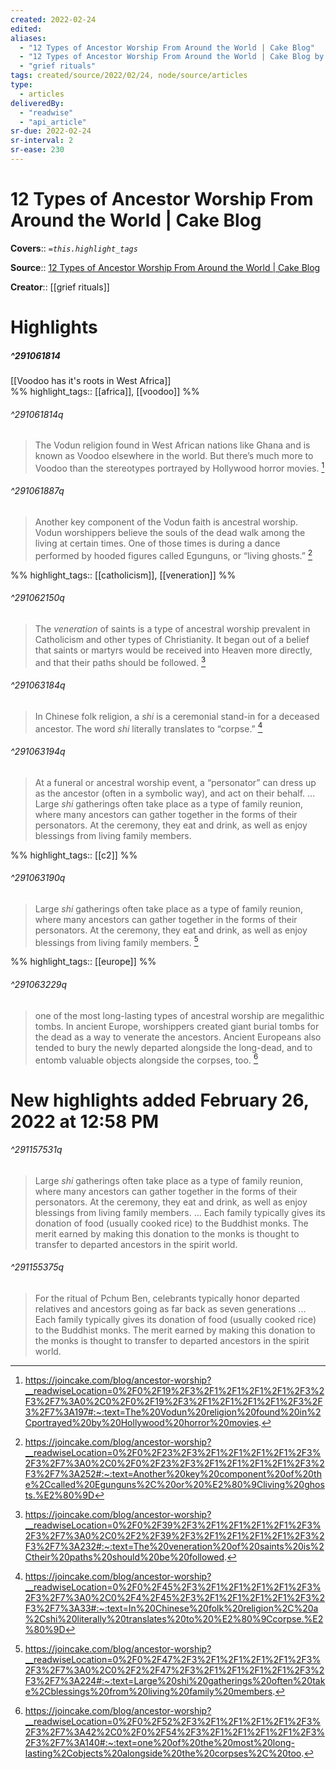 ```yaml
---
created: 2022-02-24
edited:
aliases:
  - "12 Types of Ancestor Worship From Around the World | Cake Blog"
  - "12 Types of Ancestor Worship From Around the World | Cake Blog by grief rituals"
  - "grief rituals"
tags: created/source/2022/02/24, node/source/articles
type: 
  - articles
deliveredBy: 
  - "readwise"
  - "api_article"
sr-due: 2022-02-24
sr-interval: 2
sr-ease: 230
---
```

# 12 Types of Ancestor Worship From Around the World | Cake Blog

**Covers**:: 
*`=this.highlight_tags`*

**Source**:: [12 Types of Ancestor Worship From Around the World | Cake Blog](https://joincake.com/blog/ancestor-worship)

**Creator**:: [[grief rituals]]

# Highlights
##### ^291061814

[[Voodoo has it's roots in West Africa]]  
%%
highlight_tags:: [[africa]], [[voodoo]]
%%

###### ^291061814q

> The Vodun religion found in West African nations like Ghana and is known as Voodoo elsewhere in the world. But there’s much more to Voodoo than the stereotypes portrayed by Hollywood horror movies. 
  [^291061814]

[^291061814]: https://joincake.com/blog/ancestor-worship?__readwiseLocation=0%2F0%2F19%2F3%2F1%2F1%2F1%2F1%2F3%2F3%2F7%3A0%2C0%2F0%2F19%2F3%2F1%2F1%2F1%2F1%2F3%2F3%2F7%3A197#:~:text=The%20Vodun%20religion%20found%20in%2Cportrayed%20by%20Hollywood%20horror%20movies.




###### ^291061887q

> Another key component of the Vodun faith is ancestral worship. Vodun worshippers believe the souls of the dead walk among the living at certain times. One of those times is during a dance performed by hooded figures called Egunguns, or “living ghosts.” 
  [^291061887]

[^291061887]: https://joincake.com/blog/ancestor-worship?__readwiseLocation=0%2F0%2F23%2F3%2F1%2F1%2F1%2F1%2F3%2F3%2F7%3A0%2C0%2F0%2F23%2F3%2F1%2F1%2F1%2F1%2F3%2F3%2F7%3A252#:~:text=Another%20key%20component%20of%20the%2Ccalled%20Egunguns%2C%20or%20%E2%80%9Cliving%20ghosts.%E2%80%9D


%%
highlight_tags:: [[catholicism]], [[veneration]]
%%

###### ^291062150q

> The *veneration* of saints is a type of ancestral worship prevalent in Catholicism and other types of Christianity. It began out of a belief that saints or martyrs would be received into Heaven more directly, and that their paths should be followed. 
  [^291062150]

[^291062150]: https://joincake.com/blog/ancestor-worship?__readwiseLocation=0%2F0%2F39%2F3%2F1%2F1%2F1%2F1%2F3%2F3%2F7%3A0%2C0%2F2%2F39%2F3%2F1%2F1%2F1%2F1%2F3%2F3%2F7%3A232#:~:text=The%20veneration%20of%20saints%20is%2Ctheir%20paths%20should%20be%20followed.




###### ^291063184q

> In Chinese folk religion, a *shi* is a ceremonial stand-in for a deceased ancestor. The word *shi* literally translates to “corpse.” 
  [^291063184]

[^291063184]: https://joincake.com/blog/ancestor-worship?__readwiseLocation=0%2F0%2F45%2F3%2F1%2F1%2F1%2F1%2F3%2F3%2F7%3A0%2C0%2F4%2F45%2F3%2F1%2F1%2F1%2F1%2F3%2F3%2F7%3A33#:~:text=In%20Chinese%20folk%20religion%2C%20a%2Cshi%20literally%20translates%20to%20%E2%80%9Ccorpse.%E2%80%9D




###### ^291063194q

> At a funeral or ancestral worship event, a “personator” can dress up as the ancestor (often in a symbolic way), and act on their behalf. ... Large *shi* gatherings often take place as a type of family reunion, where many ancestors can gather together in the forms of their personators. At the ceremony, they eat and drink, as well as enjoy blessings from living family members. 


%%
highlight_tags:: [[c2]]
%%

###### ^291063190q

> Large *shi* gatherings often take place as a type of family reunion, where many ancestors can gather together in the forms of their personators. At the ceremony, they eat and drink, as well as enjoy blessings from living family members. 
  [^291063190]

[^291063190]: https://joincake.com/blog/ancestor-worship?__readwiseLocation=0%2F0%2F47%2F3%2F1%2F1%2F1%2F1%2F3%2F3%2F7%3A0%2C0%2F2%2F47%2F3%2F1%2F1%2F1%2F1%2F3%2F3%2F7%3A224#:~:text=Large%20shi%20gatherings%20often%20take%2Cblessings%20from%20living%20family%20members.


%%
highlight_tags:: [[europe]]
%%

###### ^291063229q

> one of the most long-lasting types of ancestral worship are megalithic tombs. In ancient Europe, worshippers created giant burial tombs for the dead as a way to venerate the ancestors. 
> Ancient Europeans also tended to bury the newly departed alongside the long-dead, and to entomb valuable objects alongside the corpses, too. 
  [^291063229]

[^291063229]: https://joincake.com/blog/ancestor-worship?__readwiseLocation=0%2F0%2F52%2F3%2F1%2F1%2F1%2F1%2F3%2F3%2F7%3A42%2C0%2F0%2F54%2F3%2F1%2F1%2F1%2F1%2F3%2F3%2F7%3A140#:~:text=one%20of%20the%20most%20long-lasting%2Cobjects%20alongside%20the%20corpses%2C%20too.

# New highlights added February 26, 2022 at 12:58 PM



###### ^291157531q

> Large *shi* gatherings often take place as a type of family reunion, where many ancestors can gather together in the forms of their personators. At the ceremony, they eat and drink, as well as enjoy blessings from living family members. ... Each family typically gives its donation of food (usually cooked rice) to the Buddhist monks. The merit earned by making this donation to the monks is thought to transfer to departed ancestors in the spirit world. 




###### ^291155375q

> For the ritual of Pchum Ben, celebrants typically honor departed relatives and ancestors going as far back as seven generations ... Each family typically gives its donation of food (usually cooked rice) to the Buddhist monks. The merit earned by making this donation to the monks is thought to transfer to departed ancestors in the spirit world. 

